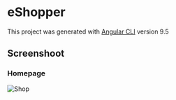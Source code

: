 # eShopper

This project was generated with [Angular CLI](https://github.com/angular/angular-cli) version 9.5

## Screenshoot
### Homepage
![Shop](https://user-images.githubusercontent.com/19463315/77090756-995a3d80-69d5-11ea-8538-00963c0719fc.png)



